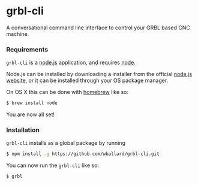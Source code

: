 grbl-cli
========

A conversational command line interface to control your GRBL based CNC
machine.

### Requirements

`grbl-cli` is a [node.js](https://nodejs.org/) application, and requires [node](https://nodejs.org/).

Node.js can be installed by downloading a installer from the official [node.js website](https://nodejs.org/en/download/), or it can be installed through your OS package manager.

On OS X this can be done with [homebrew](http://brew.sh/) like so:

```bash
$ brew install node
```

You are now all set!

### Installation

`grbl-cli` installs as a global package by running

```bash
$ npm install -g https://github.com/wballard/grbl-cli.git
```

You can now run the `grbl-cli` like so:

```bash
$ grbl
```

